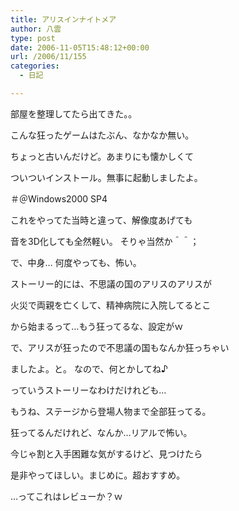 ```yaml
---
title: アリスインナイトメア
author: 八雲
type: post
date: 2006-11-05T15:48:12+00:00
url: /2006/11/155
categories:
  - 日記

---
```

部屋を整理してたら出てきた。。

こんな狂ったゲームはたぶん、なかなか無い。
  
ちょっと古いんだけど。あまりにも懐かしくて
  
ついついインストール。無事に起動しましたよ。
  
＃＠Windows2000 SP4
  
これをやってた当時と違って、解像度あげても
  
音を3D化しても全然軽い。 そりゃ当然か＾＾；

で、中身… 何度やっても、怖い。
  
ストーリー的には、不思議の国のアリスのアリスが
  
火災で両親を亡くして、精神病院に入院してるとこ
  
から始まるって…もう狂ってるな、設定がｗ
  
で、アリスが狂ったので不思議の国もなんか狂っちゃい
  
ましたよ。と。 なので、何とかしてね♪
  
っていうストーリーなわけだけれども…

もうね、ステージから登場人物まで全部狂ってる。
  
狂ってるんだけれど、なんか…リアルで怖い。
  
今じゃ割と入手困難な気がするけど、見つけたら
  
是非やってほしい。まじめに。超おすすめ。

…ってこれはレビューか？ｗ